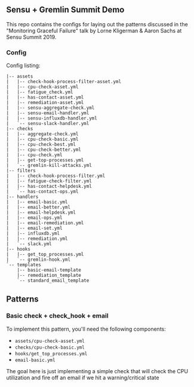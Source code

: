 ## Sensu + Gremlin Summit Demo

This repo contains the configs for laying out the patterns discussed in the "Monitoring Graceful Failure" talk by Lorne Kligerman & Aaron Sachs at Sensu Summit 2019.

### Config

Config listing:

```
|-- assets
|   |-- check-hook-process-filter-asset.yml
|   |-- cpu-check-asset.yml
|   |-- fatigue_check.yml
|   |-- has-contact-asset.yml
|   |-- remediation-asset.yml
|   |-- sensu-aggregate-check.yml
|   |-- sensu-email-handler.yml
|   |-- sensu-influxdb-handler.yml
|   `-- sensu-slack-handler.yml
|-- checks
|   |-- aggregate-check.yml
|   |-- cpu-check-basic.yml
|   |-- cpu-check-best.yml
|   |-- cpu-check-better.yml
|   |-- cpu-check.yml
|   |-- get-top-processes.yml
|   `-- gremlin-kill-attacks.yml
|-- filters
|   |-- check-hook-process-filter.yml
|   |-- fatigue-check-filter.yml
|   |-- has-contact-helpdesk.yml
|   `-- has-contact-ops.yml
|-- handlers
|   |-- email-basic.yml
|   |-- email-better.yml
|   |-- email-helpdesk.yml
|   |-- email-ops.yml
|   |-- email-remediation.yml
|   |-- email-set.yml
|   |-- influxdb.yml
|   |-- remediation.yml
|   `-- slack.yml
|-- hooks
|   |-- get_top_processes.yml
|   `-- gremlin-hook.yml
`-- templates
    |-- basic-email-template
    |-- remediation_template
    `-- standard_email_template
```

## Patterns

### Basic check + check_hook + email 

To implement this pattern, you'll need the following components:

* `assets/cpu-check-asset.yml`
* `checks/cpu-check-basic.yml`
* `hooks/get_top_processes.yml`
* `email-basic.yml`

The goal here is just implementing a simple check that will check the CPU utilization and fire off an email if we hit a warning/critical state
